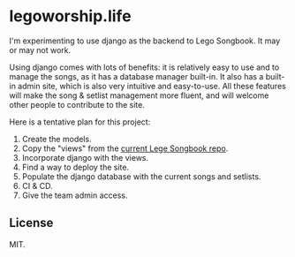 # legoworship.life
I'm experimenting to use django as the backend to
Lego Songbook.
It may or may not work.

Using django comes with lots of benefits:
it is relatively easy to use and to manage the songs, as it has a database manager built-in.
It also has a built-in admin site, which is also very intuitive and easy-to-use.
All these features will make the song & setlist management more fluent,
and will welcome other people to contribute to the site.

Here is a tentative plan for this project:

1. Create the models.
1. Copy the "views" from the [current Lege Songbook repo](https://github.com/kipyin/lego-songbook/tree/master/_layouts).
1. Incorporate django with the views.
1. Find a way to deploy the site.
1. Populate the django database with the current songs and setlists.
1. CI & CD.
1. Give the team admin access.


## License

MIT.
